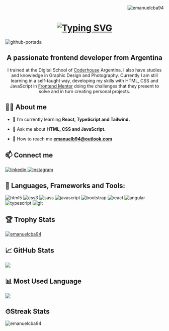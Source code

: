 <p align="right"><img src="https://komarev.com/ghpvc/?username=emanuelcba94&label=Profile%20views&color=0e75b6&style=flat" alt="emanuelcba94"/></p>

<h1 align="center">
    <a href="https://git.io/typing-svg"><img src="https://readme-typing-svg.demolab.com?font=Fira+Code&weight=600&size=32&pause=1000&color=FF7300&width=435&lines=Hi+%F0%9F%91%8B%2C+Welcome!+;I'm+Emanuel+Bonardo!" alt="Typing SVG" /></a>
</h1>

![github-portada](https://github.com/emanuelcba94/emanuelcba94/assets/114887861/c3749072-8a1a-49b7-a545-578ff46399ce)

<h2 align="center">A passionate frontend developer from Argentina</h2>
<p align="center">I trained at the Digital School of <a href="https://www.coderhouse.com/">Coderhouse</a> Argentina. I also have studies and knowledge in Graphic Design and Photography.
    Currently I am still learning in a self-taught way, developing my skills with HTML, CSS and JavaScript in <a href="https://www.frontendmentor.io/home">Frontend Mentor</a> doing the challenges that they present to solve and in turn creating personal projects.</p>

<h2 align="left">👨‍💻 About me</h2>

- 🌱 I’m currently learning **React, TypeScript and Tailwind.**

- 💬 Ask me about **HTML, CSS and JavaScript.**
    
- 📧 How to reach me **emanuelb94@outlook.com**

<h2 align="left">📫 Connect me</h2>
<a href="https://linkedin.com/in/emanuel-bonardo-041b4a15b" target="_blank">
    <img src="https://img.shields.io/badge/LinkedIn-0077B5?style=for-the-badge&logo=linkedin&logoColor=white" alt="linkedin">
</a>
<a href="#" target="_blank">
    <img src="https://img.shields.io/badge/Instagram-E4405F?style=for-the-badge&logo=instagram&logoColor=white" alt="instagram">
</a>

<h2 align="left">💼 Languages, Frameworks and Tools:</h2>
<span><img src="https://img.shields.io/badge/HTML5-E34F26?style=for-the-badge&logo=html5&logoColor=white" alt="html5"></span>
<span><img src="https://img.shields.io/badge/CSS3-1572B6?style=for-the-badge&logo=css3&logoColor=white" alt="css3"></span>
<span><img src="https://img.shields.io/badge/Sass-CC6699?style=for-the-badge&logo=sass&logoColor=white" alt="sass"></span>
<span><img src="https://img.shields.io/badge/JavaScript-323330?style=for-the-badge&logo=javascript&logoColor=F7DF1E" alt="javascript"></span>
<span><img src="https://img.shields.io/badge/Bootstrap-563D7C?style=for-the-badge&logo=bootstrap&logoColor=white" alt="bootstrap"></span>
<span><img src="https://img.shields.io/badge/React-20232A?style=for-the-badge&logo=react&logoColor=61DAFB" alt="react"></span>
<span><img src="https://img.shields.io/badge/Angular-DD0031?style=for-the-badge&logo=angular&logoColor=white" alt="angular"></span>
<span><img src="https://img.shields.io/badge/TypeScript-007ACC?style=for-the-badge&logo=typescript&logoColor=white" alt="typescript"></span>
<span><img src="https://img.shields.io/badge/git-%23F05033.svg?style=for-the-badge&logo=git&logoColor=white" alt="git"></span>

## 🏆 Trophy Stats 
<p align="left"> <a href="https://github.com/ryo-ma/github-profile-trophy"><img src="https://github-profile-trophy.vercel.app/?username=emanuelcba94&theme=tokyonight" alt="emanuelcba94" /></a> </p>

## 📈 GitHub Stats 
<p><img align="center" src="https://github-readme-stats-git-masterrstaa-rickstaa.vercel.app/api?username=emanuelcba94&theme=tokyonight" /></p>

## 📊 Most Used Language
<p><img align="center" src="https://github-readme-stats.vercel.app/api/top-langs/?username=emanuelcba94&theme=tokyonight" /></p>

## ⏱Streak Stats
<p><img align="center" src="https://github-readme-streak-stats.herokuapp.com/?user=emanuelcba94&theme=tokyonight" alt="emanuelcba94" /></p>


